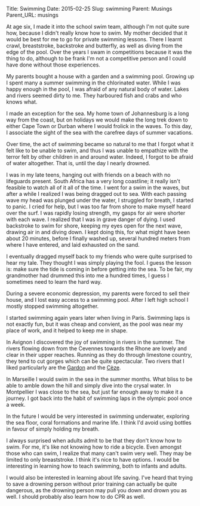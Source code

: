 Title: Swimming
Date: 2015-02-25
Slug: swimming
Parent: Musings
Parent_URL: musings

At age six, I made it into the school swim team, although I'm not quite sure how, because I didn't really know how to swim.  My mother decided that it would be best for me to go for private swimming lessons.  There I learnt crawl, breaststroke, backstroke and butterfly, as well as diving from the edge of the pool.  Over the years I swam in competitions because it was the thing to do, although to be frank I'm not a competitive person and I could have done without those experiences.

My parents bought a house with a garden and a swimming pool.  Growing up I spent many a summer swimming in the chlorinated water.  While I was happy enough in the pool, I was afraid of any natural body of water.  Lakes and rivers seemed dirty to me.  They harboured fish and crabs and who knows what.

I made an exception for the sea.  My home town of Johannesburg is a long way from the coast, but on holidays we would make the long trek down to either Cape Town or Durban where I would frolick in the waves.  To this day, I associate the sight of the sea with the carefree days of summer vacations.

Over time, the act of swimming became so natural to me that I forgot what it felt like to be unable to swim, and thus I was unable to empathize with the terror felt by other children in and around water.  Indeed, I forgot to be afraid of water altogether.  That is, until the day I nearly drowned.

I was in my late teens, hanging out with friends on a beach with no lifeguards present.  South Africa has a very long coastline; it really isn't feasible to watch all of it all of the time.  I went for a swim in the waves, but after a while I realized I was being dragged out to sea.  With each passing wave my head was plunged under the water, I struggled for breath, I started to panic.  I cried for help, but I was too far from shore to make myself heard over the surf.  I was rapidly losing strength, my gasps for air were shorter with each wave.  I realized that I was in grave danger of dying.  I used backstroke to swim for shore, keeping my eyes open for the next wave, drawing air in and diving down.  I kept doing this, for what might have been about 20 minutes, before I finally washed up, several hundred meters from where I have entered, and laid exhausted on the sand.

I eventually dragged myself back to my friends who were quite surprised to hear my tale.  They thought I was simply playing the fool.  I guess the lesson is: make sure the tide is coming in before getting into the sea.  To be fair, my grandmother had drummed this into me a hundred times, I guess I sometimes need to learn the hard way.

During a severe economic depression, my parents were forced to sell their house, and I lost easy access to a swimming pool.  After I left high school I mostly stopped swimming altogether.

I started swimming again years later when living in Paris.  Swimming laps is not exactly fun, but it was cheap and convient, as the pool was near my place of work, and it helped to keep me in shape.

In Avignon I discovered the joy of swimming in rivers in the summer.  The rivers flowing down from the Cevennes towards the Rhone are lovely and clear in their upper reaches.  Running as they do through limestone country, they tend to cut gorges which can be quite spectacular.  Two rivers that I liked particularly are the [Gardon](http://en.wikipedia.org/wiki/Gardon) and the [Cèze](http://en.wikipedia.org/wiki/Cèze).

In Marseille I would swim in the sea in the summer months.  What bliss to be able to amble down the hill and simply dive into the crysal water.  In Montpellier I was close to the sea, but just far enough away to make it a journey.  I got back into the habit of swimming laps in the olympic pool once a week.

In the future I would be very interested in swimming underwater, exploring the sea floor, coral formations and marine life.  I think I'd avoid using bottles in favour of simply holding my breath.  

I always surprised when adults admit to be that they don't know how to swim.  For me, it's like not knowing how to ride a bicycle.  Even amongst those who can swim, I realize that many can't swim very well.  They may be limited to only breaststroke.  I think it's nice to have options.  I would be interesting in learning how to teach swimming, both to infants and adults.

I would also be interested in learning about life saving.  I've heard that trying to save a drowning person without prior training can actually be quite dangerous, as the drowning person may pull you down and drown you as well.  I should probably also learn how to do CPR as well.